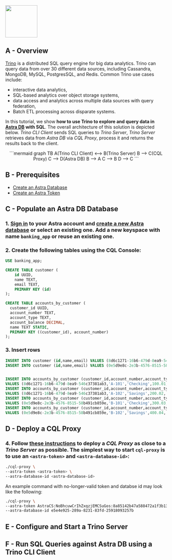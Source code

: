 <img src="../../../../img/trino/logo-trino.png" height="100px" />

## A - Overview

[Trino](https://trino.io) is a distributed SQL query engine for big data analytics. Trino can query data from over 30 different data sources, including Cassandra, MongoDB, MySQL, PostgresSQL, and Redis. Common Trino use cases include:

* interactive data analytics, 
* SQL-based analytics over object storage systems, 
* data access and analytics across multiple data sources with query federation,
* Batch ETL processing across disparate systems.

In this tutorial, we show **how to use Trino to explore and query data in [Astra DB](http://astra.datastax.com) with SQL**.
The overall architecture of this solution is depicted below. *Trino CLI Client* sends SQL queries to *Trino Server*, *Trino Server* retrieves data from *Astra DB* via *CQL Proxy*, process it and returns the results back to the client.

<center>
```mermaid
graph TB
    A(Trino CLI Client) <--> B(Trino Server)
    B --> C(CQL Proxy)
    C --> D(Astra DB)
    B --> A
    C --> B
    D --> C
```
</center>

## B - Prerequisites

- [Create an Astra Database](https://awesome-astra.github.io/docs/pages/astra/create-instance/)
- [Create an Astra Token](https://github.com/datastaxdevs/awesome-astra/wiki/Create-an-Astra-Token)

## C - Populate an Astra DB Database

### 1. [Sign in](https://astra.datastax.com/) to your Astra account and [create a new Astra database](https://awesome-astra.github.io/docs/pages/astra/create-instance/) or select an existing one. Add a new keyspace with name `banking_app` or reuse an existing one. 

### 2. Create the following tables using the CQL Console:

```sql
USE banking_app;
```

```sql
CREATE TABLE customer (
    id UUID,
    name TEXT,
    email TEXT, 
    PRIMARY KEY (id)
);

CREATE TABLE accounts_by_customer (
  customer_id UUID,
  account_number TEXT,
  account_type TEXT,
  account_balance DECIMAL,
  name TEXT STATIC,
  PRIMARY KEY ((customer_id), account_number)
);
```


### 3. Insert rows

```sql
INSERT INTO customer (id,name,email) VALUES (8d6c1271-16b6-479d-8ea9-546c37381ab3,'Alice','alice@example.org');
INSERT INTO customer (id,name,email) VALUES (0e5d9e8c-2e3b-4576-8515-58b491cb859e,'Bob','bob@example.org');


INSERT INTO accounts_by_customer (customer_id,account_number,account_type,account_balance,name) 
VALUES (8d6c1271-16b6-479d-8ea9-546c37381ab3,'A-101','Checking',100.01,'Alice');
INSERT INTO accounts_by_customer (customer_id,account_number,account_type,account_balance,name) 
VALUES (8d6c1271-16b6-479d-8ea9-546c37381ab3,'A-102','Savings',200.02,'Alice');
INSERT INTO accounts_by_customer (customer_id,account_number,account_type,account_balance,name) 
VALUES (0e5d9e8c-2e3b-4576-8515-58b491cb859e,'B-101','Checking',300.03,'Bob');
INSERT INTO accounts_by_customer (customer_id,account_number,account_type,account_balance,name) 
VALUES (0e5d9e8c-2e3b-4576-8515-58b491cb859e,'B-102','Savings',400.04,'Bob');
```

## D - Deploy a CQL Proxy

### 4. Follow [these instructions](https://github.com/datastax/cql-proxy) to deploy a *CQL Proxy* as close to a *Trino Server* as possible. The simplest way to start `cql-proxy` is to use an `<astra-token>` and `<astra-database-id>`:

```bash
./cql-proxy \
--astra-token <astra-token> \
--astra-database-id <astra-database-id>
```

An example command with no-longer-valid token and databse id may look like the following:

```bash
./cql-proxy \
--astra-token AstraCS:NoBhcuwCrIhZxqzjEMCSuGos:8a85142b47a588472a1f3b1314e2141f098785895411dee9db11f2a7ade457ce \
--astra-database-id e5e4e925-289a-8231-83fd-25918093257b
```

## E - Configure and Start a Trino Server


## F - Run SQL Queries against Astra DB using a Trino CLI Client